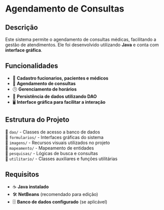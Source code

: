 # Agendamento de Consultas

## Descrição
Este sistema permite o agendamento de consultas médicas, facilitando a gestão de atendimentos. Ele foi desenvolvido utilizando **Java** e conta com **interface gráfica**.

## Funcionalidades
- 📌 **Cadastro fucionarios, pacientes e médicos**
- 📅 **Agendamento de consultas**
- 🕒 **Gerenciamento de horários**
- 💾 **Persistência de dados utilizando DAO**
- 🖥 **Interface gráfica para facilitar a interação**

## Estrutura do Projeto
📂 `dao/` - Classes de acesso a banco de dados  
📂 `formularios/` - Interfaces gráficas do sistema  
📂 `imagens/` - Recursos visuais utilizados no projeto  
📂 `mapeamento/` - Mapeamento de entidades  
📂 `pesquisas/` - Lógicas de busca e consultas  
📂 `utilitario/` - Classes auxiliares e funções utilitárias  

## Requisitos
- ☕ **Java instalado**
- 🛠 **NetBeans** (recomendado para edição)
- 🗄 **Banco de dados configurado** (se aplicável) 
